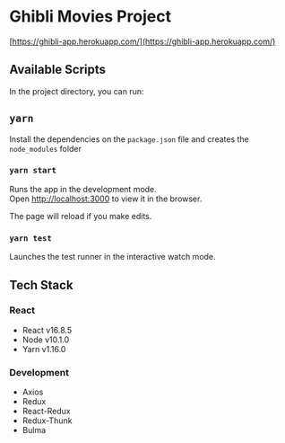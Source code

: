 # Ghibli Movies Project

[https://ghibli-app.herokuapp.com/](https://ghibli-app.herokuapp.com/)

## Available Scripts

In the project directory, you can run:

## `yarn`

Install the dependencies on the `package.json` file and creates the `node_modules` folder

### `yarn start`

Runs the app in the development mode.<br>
Open [http://localhost:3000](http://localhost:3000) to view it in the browser.

The page will reload if you make edits.

### `yarn test`

Launches the test runner in the interactive watch mode.

## Tech Stack

### React

* React v16.8.5
* Node v10.1.0
* Yarn v1.16.0

### Development

* Axios
* Redux
* React-Redux
* Redux-Thunk
* Bulma
